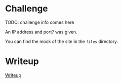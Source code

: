 # Challenge

TODO: challenge info comes here

An IP address and port? was given.

You can find the mock of the site in the `files` directory.

# Writeup

[Writeup](WRITEUP.md)
